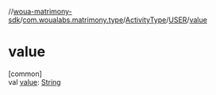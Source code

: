 //[woua-matrimony-sdk](../../../../index.md)/[com.woualabs.matrimony.type](../../index.md)/[ActivityType](../index.md)/[USER](index.md)/[value](value.md)

# value

[common]\
val [value](value.md): [String](https://kotlinlang.org/api/latest/jvm/stdlib/kotlin/-string/index.html)
